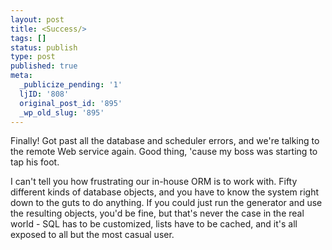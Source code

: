 ```yaml
---
layout: post
title: <Success/>
tags: []
status: publish
type: post
published: true
meta:
  _publicize_pending: '1'
  ljID: '808'
  original_post_id: '895'
  _wp_old_slug: '895'
---
```

Finally!  Got past all the database and scheduler errors, and we're talking to the remote Web service again.  Good thing, 'cause my boss was starting to tap his foot.

I can't tell you how frustrating our in-house ORM is to work with.  Fifty different kinds of database objects, and you have to know the system right down to the guts to do anything.  If you could just run the generator and use the resulting objects, you'd be fine, but that's never the case in the real world - SQL has to be customized, lists have to be cached, and it's all exposed to all but the most casual user.
